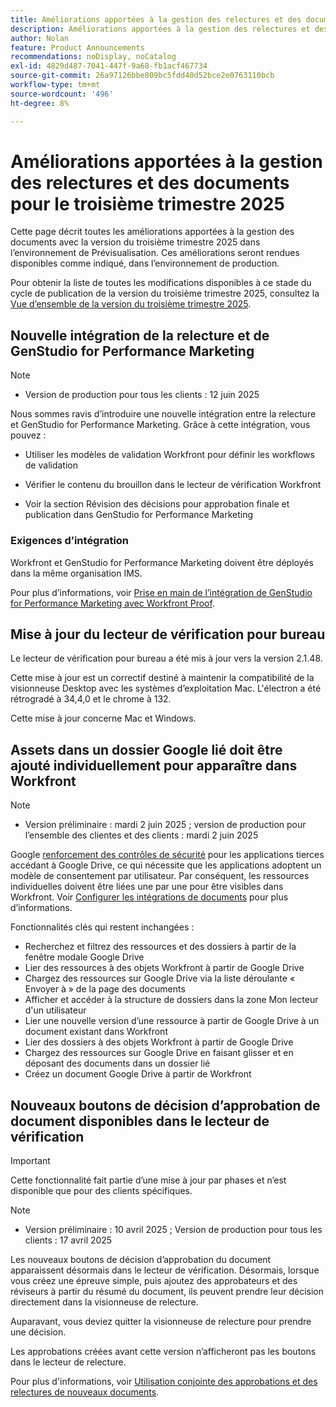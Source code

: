 ```yaml
---
title: Améliorations apportées à la gestion des relectures et des documents pour le troisième trimestre 2025
description: Améliorations apportées à la gestion des relectures et des documents pour le troisième trimestre 2025
author: Nolan
feature: Product Announcements
recommendations: noDisplay, noCatalog
exl-id: 4829d487-7041-447f-9a68-fb1acf467734
source-git-commit: 26a97126bbe809bc5fdd40d52bce2e0763110bcb
workflow-type: tm+mt
source-wordcount: '496'
ht-degree: 8%

---
```


# Améliorations apportées à la gestion des relectures et des documents pour le troisième trimestre 2025

Cette page décrit toutes les améliorations apportées à la gestion des documents avec la version du troisième trimestre 2025 dans l’environnement de Prévisualisation. Ces améliorations seront rendues disponibles comme indiqué, dans l’environnement de production.

Pour obtenir la liste de toutes les modifications disponibles à ce stade du cycle de publication de la version du troisième trimestre 2025, consultez la [Vue d’ensemble de la version du troisième trimestre 2025](/help/quicksilver/product-announcements/product-releases/25-q3-release-activity/25-q3-release-overview.md).

## Nouvelle intégration de la relecture et de GenStudio for Performance Marketing

>[!NOTE]
>
>* Version de production pour tous les clients : 12 juin 2025

Nous sommes ravis d’introduire une nouvelle intégration entre la relecture et GenStudio for Performance Marketing. Grâce à cette intégration, vous pouvez :

* Utiliser les modèles de validation Workfront pour définir les workflows de validation

* Vérifier le contenu du brouillon dans le lecteur de vérification Workfront

* Voir la section Révision des décisions pour approbation finale et publication dans GenStudio for Performance Marketing

### Exigences d’intégration

Workfront et GenStudio for Performance Marketing doivent être déployés dans la même organisation IMS.

Pour plus d’informations, voir [Prise en main de l’intégration de GenStudio for Performance Marketing avec Workfront Proof](/help/quicksilver/workfront-integrations-and-apps/review-and-approval-integrations/wf-proof-and-genstudio.md).

## Mise à jour du lecteur de vérification pour bureau

Le lecteur de vérification pour bureau a été mis à jour vers la version 2.1.48.

Cette mise à jour est un correctif destiné à maintenir la compatibilité de la visionneuse Desktop avec les systèmes d’exploitation Mac. L&#39;électron a été rétrogradé à 34,4,0 et le chrome à 132.

Cette mise à jour concerne Mac et Windows.


## Assets dans un dossier Google lié doit être ajouté individuellement pour apparaître dans Workfront

>[!NOTE]
>
>* Version préliminaire : mardi 2 juin 2025 ; version de production pour l’ensemble des clientes et des clients : mardi 2 juin 2025

Google [renforcement des contrôles de sécurité](https://workspace.google.com/blog/product-announcements/enhancing-security-controls-for-google-drive-third-party-apps) pour les applications tierces accédant à Google Drive, ce qui nécessite que les applications adoptent un modèle de consentement par utilisateur. Par conséquent, les ressources individuelles doivent être liées une par une pour être visibles dans Workfront. Voir [Configurer les intégrations de documents](/help/quicksilver/administration-and-setup/configure-integrations/configure-document-integrations.md) pour plus d’informations.

Fonctionnalités clés qui restent inchangées :

* Recherchez et filtrez des ressources et des dossiers à partir de la fenêtre modale Google Drive
* Lier des ressources à des objets Workfront à partir de Google Drive
* Chargez des ressources sur Google Drive via la liste déroulante « Envoyer à » de la page des documents
* Afficher et accéder à la structure de dossiers dans la zone Mon lecteur d&#39;un utilisateur
* Lier une nouvelle version d’une ressource à partir de Google Drive à un document existant dans Workfront
* Lier des dossiers à des objets Workfront à partir de Google Drive
* Chargez des ressources sur Google Drive en faisant glisser et en déposant des documents dans un dossier lié
* Créez un document Google Drive à partir de Workfront


## Nouveaux boutons de décision d’approbation de document disponibles dans le lecteur de vérification

>[!IMPORTANT]
>
>Cette fonctionnalité fait partie d’une mise à jour par phases et n’est disponible que pour des clients spécifiques.

>[!NOTE]
>
>* Version préliminaire : 10 avril 2025 ; Version de production pour tous les clients : 17 avril 2025

Les nouveaux boutons de décision d’approbation du document apparaissent désormais dans le lecteur de vérification. Désormais, lorsque vous créez une épreuve simple, puis ajoutez des approbateurs et des réviseurs à partir du résumé du document, ils peuvent prendre leur décision directement dans la visionneuse de relecture.

Auparavant, vous deviez quitter la visionneuse de relecture pour prendre une décision.

Les approbations créées avant cette version n’afficheront pas les boutons dans le lecteur de relecture.

Pour plus d&#39;informations, voir [Utilisation conjointe des approbations et des relectures de nouveaux documents](/help/quicksilver/review-and-approve-work/document-reviews-and-approvals/doc-approvals-and-proofing.md).
